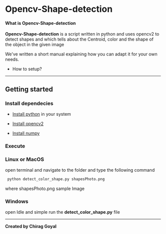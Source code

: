 # Opencv-Shape-detection




#### What is Opencv-Shape-detection
**Opencv-Shape-detection** is a script written in python and uses opencv2 to detect shapes and which tells about the Centroid, color and the shape of the object in the given image

We've written a short manual explaining how you can adapt it for your own needs.

* How to setup?
***

## Getting started

### Install dependecies
* [Install python](https://www.python.org/downloads/) in your system

* [Install opencv2](https://gist.github.com/arthurbeggs/06df46af94af7f261513934e56103b30)

* [Install numpy](https://docs.scipy.org/doc/numpy-1.10.1/user/install.html)

### Execute

### Linux or MacOS
open terminal and navigate to the folder and type the following command
```html
 python detect_color_shape.py shapesPhoto.png
```
where shapesPhoto.png sample Image

### Windows
open Idle and simple run the **detect_color_shape.py** file

***

**Created by Chirag Goyal**
